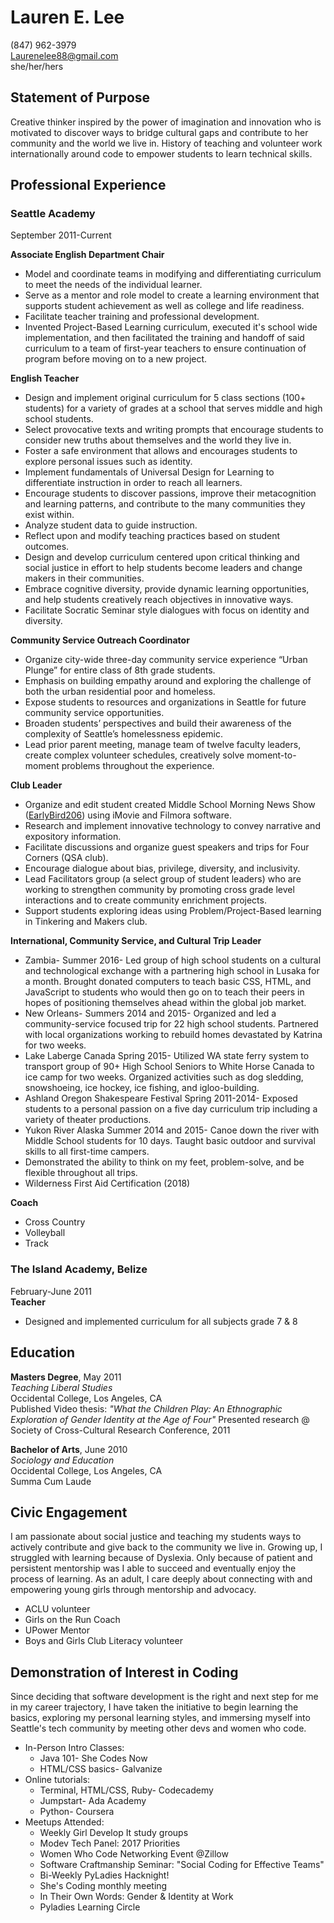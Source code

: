 # **Lauren E. Lee**
(847) 962-3979  
Laurenelee88@gmail.com  
she/her/hers 

## Statement of Purpose  
Creative thinker inspired by the power of imagination and innovation who is motivated to discover ways to bridge cultural gaps and contribute to her community and the world we live in. History of teaching and volunteer work internationally around code to empower students to learn technical skills.  


## Professional Experience  
### Seattle Academy 
September 2011-Current  

**Associate English Department Chair**  
- Model and coordinate teams in modifying and differentiating curriculum to meet the needs of the individual learner.   
- Serve as a mentor and role model to create a learning environment that supports student achievement as well as college and life readiness.   
- Facilitate teacher training and professional development.  
- Invented Project-Based Learning curriculum, executed it's school wide implementation, and then facilitated the training and handoff of said curriculum to a team of first-year teachers to ensure continuation of program before moving on to a new project. 


**English Teacher**  
- Design and implement original curriculum for 5 class sections (100+ students) for a variety of grades at a school that serves middle and high school students.  
- Select provocative texts and writing prompts that encourage students to consider new truths about themselves and the world they live in.     
- Foster a safe environment that allows and encourages students to explore personal issues such as identity.   
- Implement fundamentals of Universal Design for Learning to differentiate instruction in order to reach all learners.   
- Encourage students to discover passions, improve their metacognition and learning patterns, and contribute to the many communities they exist within.   
- Analyze student data to guide instruction.  
- Reflect upon and modify teaching practices based on student outcomes.  
- Design and develop curriculum centered upon critical thinking and social justice in effort to help students become leaders and change makers in their communities.  
- Embrace cognitive diversity, provide dynamic learning opportunities, and help students creatively reach objectives in innovative ways.  
- Facilitate Socratic Seminar style dialogues with focus on identity and diversity.  

**Community Service Outreach Coordinator**  
- Organize city-wide three-day community service experience “Urban Plunge” for entire class of 8th grade students.   
- Emphasis on building empathy around and exploring the challenge of both the urban residential poor and homeless.  
- Expose students to resources and organizations in Seattle for future community service opportunities.   
- Broaden students’ perspectives and build their awareness of the complexity of Seattle’s homelessness epidemic.  
- Lead prior parent meeting, manage team of twelve faculty leaders, create complex volunteer schedules, creatively solve moment-to-moment problems throughout the experience.   

**Club Leader**  
- Organize and edit student created Middle School Morning News Show ([EarlyBird206](https://www.youtube.com/watch?v=_vcr0iaeF7A "EarlyBird206")) using iMovie and Filmora software.   
- Research and implement innovative technology to convey narrative and expository information.    
- Facilitate discussions and organize guest speakers and trips for Four Corners (QSA club).  
- Encourage dialogue about bias, privilege, diversity, and inclusivity.  
- Lead Facilitators group (a select group of student leaders) who are working to strengthen community by promoting cross grade level interactions and to create community enrichment projects.
- Support students exploring ideas using Problem/Project-Based learning in Tinkering and Makers club.


**International, Community Service, and Cultural Trip Leader**  
- Zambia- Summer 2016- Led group of high school students on a cultural and technological exchange with a partnering high school in Lusaka for a month. Brought donated computers to teach basic CSS, HTML, and JavaScript to students who would then go on to teach their peers in hopes of positioning themselves ahead within the global job market.  
- New Orleans- Summers 2014 and 2015- Organized and led a community-service focused trip for 22 high school students. Partnered with local organizations working to rebuild homes devastated by Katrina for two weeks.   
- Lake Laberge Canada Spring 2015- Utilized WA state ferry system to transport group of 90+ High School Seniors to White Horse Canada to ice camp for two weeks. Organized activities such as dog sledding, snowshoeing, ice hockey, ice fishing, and igloo-building.  
- Ashland Oregon Shakespeare Festival Spring 2011-2014- Exposed students to a personal passion on a five day curriculum trip including a variety of theater productions.    
- Yukon River Alaska Summer 2014 and 2015- Canoe down the river with Middle School students for 10 days. Taught basic outdoor and survival skills to all first-time campers.  
- Demonstrated the ability to think on my feet, problem-solve, and be flexible throughout all trips.  
- Wilderness First Aid Certification (2018)  

**Coach**  
- Cross Country  
- Volleyball  
- Track 

### The Island Academy, Belize
February-June 2011  
**Teacher**   
- Designed and implemented curriculum for all subjects grade 7 & 8 


## Education
**Masters Degree**, May 2011   
*Teaching Liberal Studies*  
Occidental College, Los Angeles, CA  
Published Video thesis: *"What the Children Play: An Ethnographic Exploration of Gender Identity at the Age of Four"*
Presented research @ Society of Cross-Cultural Research Conference, 2011


**Bachelor of Arts**, June 2010  
*Sociology and Education*  
Occidental College, Los Angeles, CA  
Summa Cum Laude 

## Civic Engagement  
I am passionate about social justice and teaching my students ways to actively contribute and give back to the community we live in. Growing up, I struggled with learning because of Dyslexia. Only because of patient and persistent mentorship was I able to succeed and eventually enjoy the process of learning. As an adult, I care deeply about connecting with and empowering young girls through mentorship and advocacy. 
- ACLU volunteer  
- Girls on the Run Coach  
- UPower Mentor  
- Boys and Girls Club Literacy volunteer 

## Demonstration of Interest in Coding  
Since deciding that software development is the right and next step for me in my career trajectory, I have taken the initiative to begin learning the basics, exploring my personal learning styles, and immersing myself into Seattle's tech community by meeting other devs and women who code.

- In-Person Intro Classes:
   - Java 101- She Codes Now
   - HTML/CSS basics- Galvanize
- Online tutorials:
   - Terminal, HTML/CSS, Ruby- Codecademy
   - Jumpstart- Ada Academy
   - Python- Coursera
- Meetups Attended:  
   - Weekly Girl Develop It study groups
   - Modev Tech Panel: 2017 Priorities
   - Women Who Code Networking Event @Zillow 
   - Software Craftmanship Seminar: "Social Coding for Effective Teams"
   - Bi-Weekly PyLadies Hacknight! 
   - She's Coding monthly meeting 
   - In Their Own Words: Gender & Identity at Work 
   - Pyladies Learning Circle 

